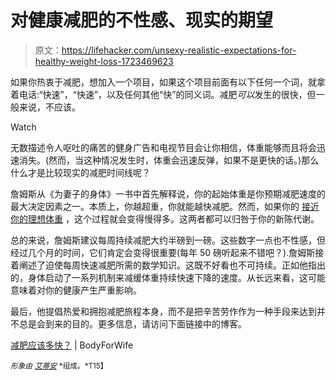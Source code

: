 # 对健康减肥的不性感、现实的期望

> 原文：<https://lifehacker.com/unsexy-realistic-expectations-for-healthy-weight-loss-1723469623>

如果你热衷于减肥，想加入一个项目，如果这个项目前面有以下任何一个词，就拿着电话:“快速”，“快速”，以及任何其他“快”的同义词。减肥*可以*发生的很快，但一般来说，不应该。

Watch

无数描述令人呕吐的痛苦的健身广告和电视节目会让你相信，体重能够而且将会迅速消失。(然而，当这种情况发生时，体重会迅速反弹，如果不是更快的话。)那么什么才是比较现实的减肥时间线呢？

詹姆斯从《为妻子的身体》一书中首先解释说，你的起始体重是你预期减肥速度的最大决定因素之一。本质上，你越超重，你就能越快减肥。然而，如果你的 [接近你的理想体重](http://vitals.lifehacker.com/why-dont-i-look-like-my-goal-physique-yet-1705174947) ，这个过程就会变得慢得多。这两者都可以归咎于你的新陈代谢。

总的来说，詹姆斯建议每周持续减肥大约半磅到一磅。这些数字一点也不性感，但经过几个月的时间，它们肯定会变得很重要(每年 50 磅听起来不错吧？).詹姆斯接着阐述了迫使每周快速减肥所需的数学知识。这既不好看也不可持续。正如他指出的，身体启动了一系列机制来减缓体重持续快速下降的速度。从长远来看，这可能意味着对你的健康产生严重影响。

最后，他提倡热爱和拥抱减肥旅程本身，而不是把辛苦劳作作为一种手段来达到并不总是会到来的目的。更多信息，请访问下面链接中的博客。

[减肥应该多快？](http://www.bodyforwife.com/how-fast-should-you-lose-weight/) | BodyForWife

<small>*形象由*</small> [<small>*艾蒂安*</small>](https://www.flickr.com/photos/emilienetiennephotography/16948306508/) <small>*组成。*T15】</small>